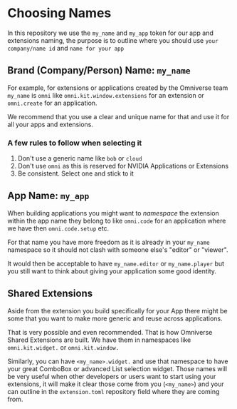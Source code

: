 # Choosing Names

In this repository we use the `my_name` and `my_app` token for our app and extensions naming, the purpose is to outline where you should use `your company/name id` and `name for your app`

## Brand (Company/Person) Name: `my_name`

For example, for extensions or applications created by the Omniverse team `my_name` is `omni` like `omni.kit.window.extensions` for an extension or `omni.create` for an application.

We recommend that you use a clear and unique name for that and use it for all your apps and extensions.

### A few rules to follow when selecting it

1. Don't use a generic name like `bob` or `cloud`
2. Don't use `omni` as this is reserved for NVIDIA Applications or Extensions
3. Be consistent. Select one and stick to it

## App Name: `my_app`

When building applications you might want to *namespace* the extension within the app name they belong to like `omni.code` for an application where we have then `omni.code.setup` etc.

For that name you have more freedom as it is already in your `my_name` namespace so it should not clash with someone else's "editor" or "viewer".

It would then be acceptable to have `my_name.editor` or `my_name.player` but you still want to think about giving your application some good identity.

## Shared Extensions

Aside from the extension you build specifically for your App there might be some that you want to make more generic and reuse across applications.

That is very possible and even recommended. That is how Omniverse Shared Extensions are built. We have them in namespaces like `omni.kit.widget.` or `omni.kit.window.`

Similarly, you can have `<my_name>.widget.` and use that namespace to have your great ComboBox or advanced List selection widget. Those names will be very useful when other developers or users want to start using your extensions, it will make it clear those come from you (`<my_name>`) and your can outline in the `extension.toml` repository field where they are coming from.

